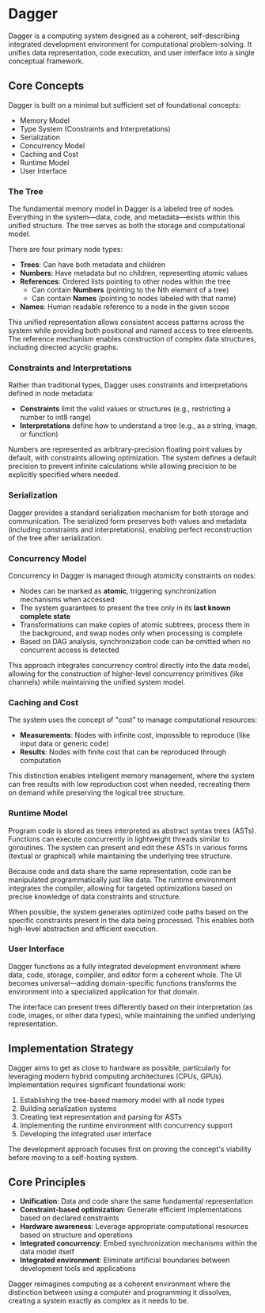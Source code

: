 # Dagger

Dagger is a computing system designed as a coherent, self-describing integrated development environment for computational problem-solving. It unifies data representation, code execution, and user interface into a single conceptual framework.

## Core Concepts

Dagger is built on a minimal but sufficient set of foundational concepts:

- Memory Model
- Type System (Constraints and Interpretations)
- Serialization
- Concurrency Model
- Caching and Cost
- Runtime Model
- User Interface

### The Tree

The fundamental memory model in Dagger is a labeled tree of nodes. Everything in the system—data, code, and metadata—exists within this unified structure. The tree serves as both the storage and computational model.

There are four primary node types:
- **Trees**: Can have both metadata and children
- **Numbers**: Have metadata but no children, representing atomic values
- **References**: Ordered lists pointing to other nodes within the tree
  - Can contain **Numbers** (pointing to the Nth element of a tree)
  - Can contain **Names** (pointing to nodes labeled with that name)
- **Names**: Human readable reference to a node in the given scope

This unified representation allows consistent access patterns across the system while providing both positional and named access to tree elements. The reference mechanism enables construction of complex data structures, including directed acyclic graphs.

### Constraints and Interpretations

Rather than traditional types, Dagger uses constraints and interpretations defined in node metadata:

- **Constraints** limit the valid values or structures (e.g., restricting a number to int8 range)
- **Interpretations** define how to understand a tree (e.g., as a string, image, or function)

Numbers are represented as arbitrary-precision floating point values by default, with constraints allowing optimization. The system defines a default precision to prevent infinite calculations while allowing precision to be explicitly specified where needed.

### Serialization

Dagger provides a standard serialization mechanism for both storage and communication. The serialized form preserves both values and metadata (including constraints and interpretations), enabling perfect reconstruction of the tree after serialization.

### Concurrency Model

Concurrency in Dagger is managed through atomicity constraints on nodes:

- Nodes can be marked as **atomic**, triggering synchronization mechanisms when accessed
- The system guarantees to present the tree only in its **last known complete state**
- Transformations can make copies of atomic subtrees, process them in the background, and swap nodes only when processing is complete
- Based on DAG analysis, synchronization code can be omitted when no concurrent access is detected

This approach integrates concurrency control directly into the data model, allowing for the construction of higher-level concurrency primitives (like channels) while maintaining the unified system model.

### Caching and Cost

The system uses the concept of "cost" to manage computational resources:

- **Measurements**: Nodes with infinite cost, impossible to reproduce (like input data or generic code)
- **Results**: Nodes with finite cost that can be reproduced through computation

This distinction enables intelligent memory management, where the system can free results with low reproduction cost when needed, recreating them on demand while preserving the logical tree structure.

### Runtime Model

Program code is stored as trees interpreted as abstract syntax trees (ASTs). Functions can execute concurrently in lightweight threads similar to goroutines. The system can present and edit these ASTs in various forms (textual or graphical) while maintaining the underlying tree structure.

Because code and data share the same representation, code can be manipulated programmatically just like data. The runtime environment integrates the compiler, allowing for targeted optimizations based on precise knowledge of data constraints and structure.

When possible, the system generates optimized code paths based on the specific constraints present in the data being processed. This enables both high-level abstraction and efficient execution.

### User Interface

Dagger functions as a fully integrated development environment where data, code, storage, compiler, and editor form a coherent whole. The UI becomes universal—adding domain-specific functions transforms the environment into a specialized application for that domain.

The interface can present trees differently based on their interpretation (as code, images, or other data types), while maintaining the unified underlying representation.

## Implementation Strategy

Dagger aims to get as close to hardware as possible, particularly for leveraging modern hybrid computing architectures (CPUs, GPUs). Implementation requires significant foundational work:

1. Establishing the tree-based memory model with all node types
2. Building serialization systems
3. Creating text representation and parsing for ASTs
4. Implementing the runtime environment with concurrency support
5. Developing the integrated user interface

The development approach focuses first on proving the concept's viability before moving to a self-hosting system.

## Core Principles

- **Unification**: Data and code share the same fundamental representation
- **Constraint-based optimization**: Generate efficient implementations based on declared constraints
- **Hardware awareness**: Leverage appropriate computational resources based on structure and operations
- **Integrated concurrency**: Embed synchronization mechanisms within the data model itself
- **Integrated environment**: Eliminate artificial boundaries between development tools and applications

Dagger reimagines computing as a coherent environment where the distinction between using a computer and programming it dissolves, creating a system exactly as complex as it needs to be.
